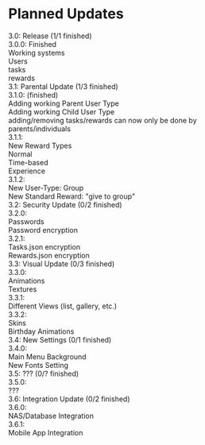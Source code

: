# Planned Updates
3.0: Release (1/1 finished)\
    3.0.0: Finished\
        Working systems\
            Users\
            tasks\
            rewards\
3.1: Parental Update (1/3 finished)\
    3.1.0: (finished)\
        Adding working Parent User Type\
        Adding working Child User Type\
        adding/removing tasks/rewards can now only be done by parents/individuals\
    3.1.1:\
        New Reward Types\
			Normal\
			Time-based\
			Experience\
	3.1.2:\
		New User-Type: Group\
		New Standard Reward: "give to group"\
3.2: Security Update (0/2 finished)\
	3.2.0:\
		Passwords\
		Password encryption\
	3.2.1:\
		Tasks.json encryption\
		Rewards.json encryption\
3.3: Visual Update (0/3 finished)\
	3.3.0:\
		Animations\
		Textures\
	3.3.1:\
		Different Views (list, gallery, etc.)\
	3.3.2:\
		Skins\
		Birthday Animations\
3.4: New Settings (0/1 finished)\
	3.4.0:\
		Main Menu Background\
		New Fonts Setting\
3.5: ??? (0/? finished)\
	3.5.0:\
		???\
3.6: Integration Update (0/2 finished)\
	3.6.0:\
		NAS/Database Integration\
	3.6.1:\
		Mobile App Integration

